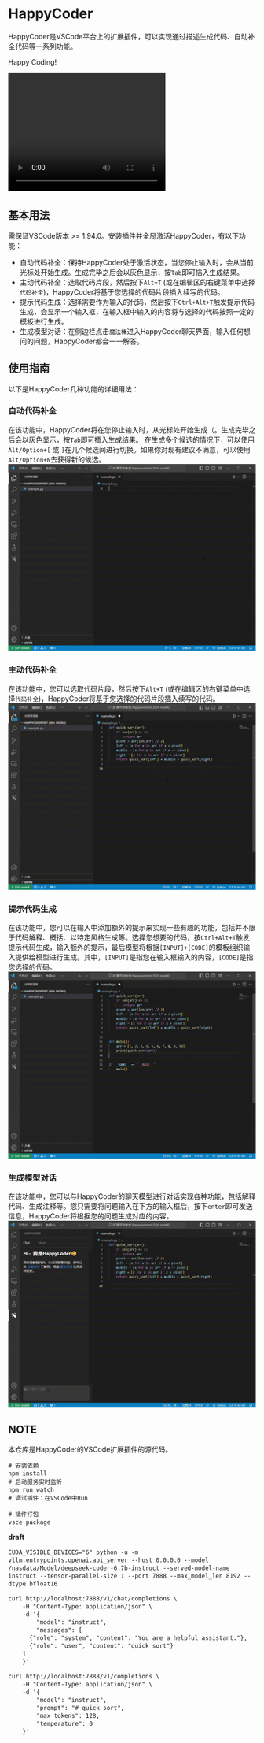 # HappyCoder

HappyCoder是VSCode平台上的扩展插件，可以实现通过描述生成代码、自动补全代码等一系列功能。

Happy Coding!

<video width="320" height="240" controls>
    <source src="https://raw.githubusercontent.com/baday19/HappyCoder/refs/heads/main/doc/demo.mp4" type="video/mp4">
</video>


## 基本用法

需保证VSCode版本 >= 1.94.0。安装插件并全局激活HappyCoder，有以下功能：

- 自动代码补全：保持HappyCoder处于激活状态，当您停止输入时，会从当前光标处开始生成。生成完毕之后会以灰色显示，按`Tab`即可插入生成结果。
- 主动代码补全：选取代码片段，然后按下`Alt+T` (或在编辑区的右键菜单中选择`代码补全`)，HappyCoder将基于您选择的代码片段插入续写的代码。
- 提示代码生成：选择需要作为输入的代码，然后按下`Ctrl+Alt+T`触发提示代码生成，会显示一个输入框，在输入框中输入的内容将与选择的代码按照一定的模板进行生成。
- 生成模型对话：在侧边栏点击`魔法棒`进入HappyCoder聊天界面，输入任何想问的问题，HappyCoder都会一一解答。

## 使用指南

以下是HappyCoder几种功能的详细用法：

### 自动代码补全

在该功能中，HappyCoder将在您停止输入时，从光标处开始生成（。生成完毕之后会以灰色显示，按`Tab`即可插入生成结果。 在生成多个候选的情况下，可以使用`Alt/Option+[` 或 `]`在几个候选间进行切换。如果你对现有建议不满意，可以使用`Alt/Option+N`去获得新的候选。
![auto](https://github.com/baday19/HappyCoder/blob/main/doc/demp-auto.gif?raw=true)

### 主动代码补全

在该功能中，您可以选取代码片段，然后按下`Alt+T` (或在编辑区的右键菜单中选择`代码补全`)，HappyCoder将基于您选择的代码片段插入续写的代码。
![complete](https://github.com/baday19/HappyCoder/blob/main/doc/demo-complete.gif?raw=true)

### 提示代码生成

在该功能中，您可以在输入中添加额外的提示来实现一些有趣的功能，包括并不限于代码解释、概括、以特定风格生成等。选择您想要的代码，按`Ctrl+Alt+T`触发提示代码生成，输入额外的提示，最后模型将根据`[INPUT]+[CODE]`的模板组织输入提供给模型进行生成。其中，`[INPUT]`是指您在输入框输入的内容，`[CODE]`是指您选择的代码。
![prompt](https://github.com/baday19/HappyCoder/blob/main/doc/demo-prompt.gif?raw=true)

### 生成模型对话

在该功能中，您可以与HappyCoder的聊天模型进行对话实现各种功能，包括解释代码、生成注释等。您只需要将问题输入在下方的输入框后，按下`enter`即可发送信息，HappyCoder将根据您的问题生成对应的内容。
![chat](https://github.com/baday19/HappyCoder/blob/main/doc/demo-chat.gif?raw=true)

## NOTE

本仓库是HappyCoder的VSCode扩展插件的源代码。

```shell
# 安装依赖
npm install
# 启动服务实时监听
npm run watch
# 调试插件：在VSCode中Run

# 插件打包
vsce package
```



**draft**

```shell
CUDA_VISIBLE_DEVICES="6" python -u -m vllm.entrypoints.openai.api_server --host 0.0.0.0 --model /nasdata/Model/deepseek-coder-6.7b-instruct --served-model-name instruct --tensor-parallel-size 1 --port 7888 --max_model_len 8192 --dtype bfloat16
```



```shell
curl http://localhost:7888/v1/chat/completions \
    -H "Content-Type: application/json" \
    -d '{
        "model": "instruct",
        "messages": [
      {"role": "system", "content": "You are a helpful assistant."},
      {"role": "user", "content": "quick sort"}
    ]
    }'
```

```shell
curl http://localhost:7888/v1/completions \
    -H "Content-Type: application/json" \
    -d '{
        "model": "instruct",
        "prompt": "# quick sort",
        "max_tokens": 128,
        "temperature": 0
    }'
```

